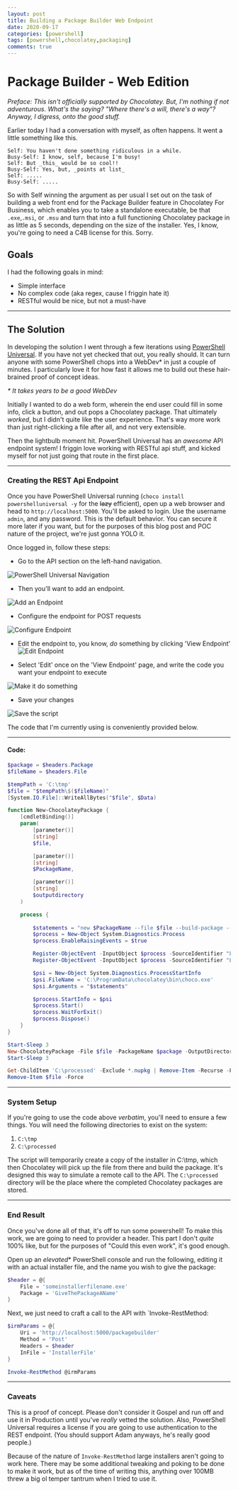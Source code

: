 ```yaml
---
layout: post
title: Building a Package Builder Web Endpoint
date: 2020-09-17
categories: [powershell]
tags: [powershell,chocolatey,packaging]
comments: true
---
```


# Package Builder - Web Edition

_Preface: This isn't officially supported by Chocolatey. But, I'm nothing if not adventurous. What's the saying? "Where there's a will, there's a way"? Anyway, I digress, onto the good stuff._

Earlier today I had a conversation with myself, as often happens. It went a little something like this.

```text
Self: You haven't done something ridiculous in a while.
Busy-Self: I know, self, because I'm busy!
Self: But _this_ would be so cool!!
Busy-Self: Yes, but, _points at list_
Self: .....
Busy-Self: .....
```

So with Self winning the argument as per usual I set out on the task of building a web front end for the Package Builder feature in Chocolatey For Business, which enables you to take a standalone executable, be that `.exe`,`.msi`, or `.msu` and turn that into a full functioning Chocolatey package in as little as 5 seconds, depending on the size of the installer. Yes, I know, you're going to need a C4B license for this. Sorry.

## Goals

I had the following goals in mind:

- Simple interface
- No complex code (aka regex, cause I friggin hate it)
- RESTful would be nice, but not a must-have

---

## The Solution

In developing the solution I went through a few iterations using [PowerShell Universal](https://ironmansoftware.com/powershell-universal/). If you have not yet checked that out, you really should. It can turn anyone with some PowerShell chops into a WebDev* in just a couple of minutes. I particularly love it for how fast it allows me to build out these hair-brained proof of concept ideas.

_* It takes years to be a good WebDev_

Initially I wanted to do a web form, wherein the end user could fill in some info, click a button, and out pops a Chocolatey package. That ultimately _worked_, but I didn't quite like the user experience. That's way more work than just right-clicking a file after all, and not very extensible.

Then the lightbulb moment hit. PowerShell Universal has an _awesome_ API endpoint system! I friggin love working with RESTful api stuff, and kicked myself for not just going that route in the first place.

---

### Creating the REST Api Endpoint

Once you have PowerShell Universal running (`choco install powershelluniversal -y` for the ~~lazy~~ efficient), open up a web browser and head to `http://localhost:5000`. You'll be asked to login. Use the username `admin`, and any password. This is the default behavior. You can secure it more later if you want, but for the purposes of this blog post and POC nature of the project, we're just gonna YOLO it.

Once logged in, follow these steps:

- Go to the API section on the left-hand navigation. 

![PowerShell Universal Navigation](/images/PBWUI/navbar.png)

- Then you'll want to add an endpoint.

![Add an Endpoint](/images/PBWUI/AddEndpoint.png)

- Configure the endpoint for POST requests

![Configure Endpoint](/images/PBWUI/ConfigureEndpoint.png)

- Edit the endpoint to, you know, _do_ something by clicking 'View Endpoint'
![Edit Endpoint](/images/PBWUI/ViewEndpoint.png)

- Select 'Edit' once on the 'View Endpoint' page, and write the code you want your endpoint to execute

![Make it do something](/images/PBWUI/EditScript.png)

- Save your changes

![Save the script](/images/PBWUI/SaveScript.png)

The code that I'm currently using is conveniently provided below.

---

#### Code: 


```powershell
$package = $headers.Package
$fileName = $headers.File

$tempPath = 'C:\tmp'
$file = "$tempPath\$($fileName)"
[System.IO.File]::WriteAllBytes("$file", $Data)

function New-ChocolateyPackage {
    [cmdletBinding()]
    param(
        [parameter()]
        [string]
        $file,

        [parameter()]
        [string]
        $PackageName,

        [parameter()]
        [string]
        $outputdirectory
    )

    process {
                
        $statements = "new $PackageName --file $file --build-package --output-directory $OutputDirectory"
        $process = New-Object System.Diagnostics.Process
        $process.EnableRaisingEvents = $true

        Register-ObjectEvent -InputObject $process -SourceIdentifier "LogOutput_ChocolateyProc" -EventName OutputDataReceived -Action $writeOutput | Out-Null
        Register-ObjectEvent -InputObject $process -SourceIdentifier "LogErrors_ChocolateyProc" -EventName ErrorDataReceived -Action  $writeError | Out-Null

        $psi = New-Object System.Diagnostics.ProcessStartInfo
        $psi.FileName = 'C:\ProgramData\chocolatey\bin\choco.exe'
        $psi.Arguments = "$statements"

        $process.StartInfo = $psi
        $process.Start()
        $process.WaitForExit()
        $process.Dispose()
    }
}

Start-Sleep 3
New-ChocolateyPackage -File $file -PackageName $package -OutputDirectory C:\processed
Start-Sleep 3

Get-ChildItem 'C:\processed' -Exclude *.nupkg | Remove-Item -Recurse -Force
Remove-Item $file -Force
```

---

### System Setup

If you're going to use the code above _verbatim_, you'll need to ensure a few things. You will need the following directories to exist on the system:

1. `C:\tmp`
2. `C:\processed`

The script will temporarily create a copy of the installer in C:\tmp, which then Chocolatey will pick up the file from there and build the package. It's designed this way to simulate a remote call to the API. The `C:\processed` directory will be the place where the completed Chocolatey packages are stored.

---

### End Result

Once you've done all of that, it's off to run some powershell! To make this work, we are going to need to provider a header. This part I don't _quite_ 100% like, but for the purposes of "Could this even work", it's good enough.

Open up an _elevated_* PowerShell console and run the following, editing it with an actual installer file, and the name you wish to give the package:

```powershell
$header = @{
    File = 'someinstallerfilename.exe'
    Package = 'GiveThePackageAName'
}
```

Next, we just need to craft a call to the API with `Invoke-RestMethod:

```powershell
$irmParams = @{
    Uri = 'http://localhost:5000/packagebuilder'
    Method = 'Post'
    Headers = $header
    InFile = 'InstallerFile'
}

Invoke-RestMethod @irmParams
```

---

### Caveats

This is a proof of concept. Please don't consider it Gospel and run off and use it in Production until you've _really_ vetted the solution. Also, PowerShell Universal requires a license if you are going to use authentication to the REST endpoint. (You should support Adam anyways, he's really good people.)

Because of the nature of `Invoke-RestMethod` large installers aren't going to work here. There may be some additional tweaking and poking to be done to make it work, but as of the time of writing this, anything over 100MB threw a big ol temper tantrum when I tried to use it.